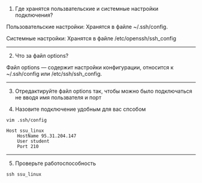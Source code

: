 1. Где хранятся пользвательские и системные настройки подключения?

Пользовательские настройки: Хранятся в файле ~/.ssh/config.

Системные настройки: Хранятся в файле /etc/openssh/ssh_config

---

2. Что за файл options?

Файл options — содержит настройки конфигурации, относится к ~/.ssh/config или /etc/ssh/ssh_config.

---

3. Отредактируйте файл options так, чтобы можно было подключаться не вводя имя пользвателя и порт

4. Назовите подключение удобным для вас спсобом

```bush
vim .ssh/config
```

```bush
Host ssu_linux
    HostName 95.31.204.147
    User student
    Port 210
```

---

5. Проверьте работоспособность

```bush
ssh ssu_linux
```
